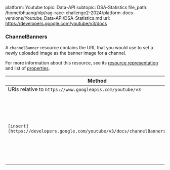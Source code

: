 platform: Youtube
topic: Data-API
subtopic: DSA-Statistics
file_path: /home/bhuang/nlp/rag-race-challenge2-2024/platform-docs-versions/Youtube_Data-API/DSA-Statistics.md
url: https://developers.google.com/youtube/v3/docs


### ChannelBanners

A `channelBanner` resource contains the URL that you would use to set a newly uploaded image as the banner image for a channel.

For more information about this resource, see its [resource representation](https://developers.google.com/youtube/v3/docs/channelBanners#resource) and list of [properties](https://developers.google.com/youtube/v3/docs/channelBanners#properties).

| Method | HTTP request | Description |
| --- | --- | --- |
| URIs relative to `https://www.googleapis.com/youtube/v3` |     |     |
| `[insert](https://developers.google.com/youtube/v3/docs/channelBanners/insert)` | `POST /channelBanners/insert` | Uploads a channel banner image to YouTube. This method represents the first two steps in a three-step process to update the banner image for a channel:<br><br>1. Call the `channelBanners.insert` method to upload the binary image data to YouTube. The image must have a 16:9 aspect ratio and be at least 2048x1152 pixels. We recommend uploading a 2560px by 1440px image.<br>2. Extract the `url` property's value from the response that the API returns for step 1.<br>3. Call the `[channels.update](https://developers.google.com/youtube/v3/docs/channels/update)` method to update the channel's branding settings. Set the `[brandingSettings.image.bannerExternalUrl](https://developers.google.com/youtube/v3/docs/channels#brandingSettings.image.bannerExternalUrl)` property's value to the URL obtained in step 2. |